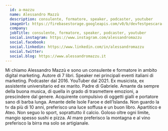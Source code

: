 ```yaml
---
  id: a-mazzu
  name: Alessandro Mazzù
  description: consulente, formatore, speaker, podcaster, youtuber
  imageUrl: https://firebasestorage.googleapis.com/v0/b/devfestpescara-2023.appspot.com/o/speakers%2Fa-mazzu.png?alt=media&token=9cf1c541-6e46-44e3-9a35-b5012b022aa7
  company: 
  jobTitle: consulente, formatore, speaker, podcaster, youtuber
  social.instagram: https://www.instagram.com/alessandromazzu
  social.facebook: 
  social.linkedin: https://www.linkedin.com/in/alessandromazzu
  social.twitter: 
  social.blog: https://www.alessandromazzu.it
---
```

Mi chiamo Alessandro Mazzù e sono un consulente e formatore in ambito digital marketing. Autore di 7 libri. Speaker nei principali eventi italiani di marketing. Podcaster dal 2016. YouTuber dal 2021. Ex musicista, ex assistente universitario ed ex marito. Padre di Gabriele. Amante da sempre della buona musica, di quella in grado di trasmettere emozioni, a prescindere dal genere. Acquirente compulsivo di oggetti gialli e portatore sano di barba lunga. Amante delle Isole Faroe e dell’Islanda. Non guardo la tv da più di 10 anni, preferisco una luce soffusa e un buon libro. Apartitico e Ateo. Non seguo lo sport, soprattutto il calcio. Goloso oltre ogni limite, mangio spesso sushi e pizza. Al mare preferisco la montagna e al vino preferisco la birra ma solo se artigianale.
  
